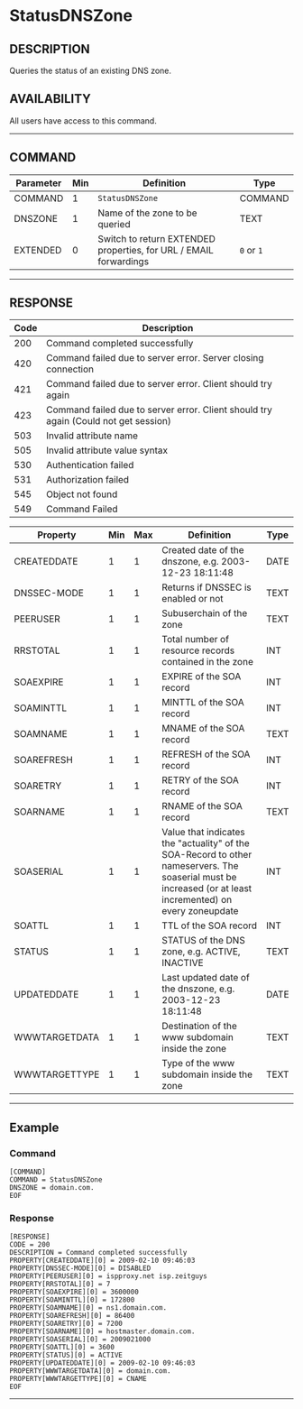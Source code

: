 # StatusDNSZone

## DESCRIPTION
Queries the status of an existing DNS zone.

## AVAILABILITY
All users have access to this command.

----
## COMMAND

Parameter | Min | Definition | Type
---- | ---- | ---- | ----
COMMAND | 1 | `StatusDNSZone` | COMMAND
DNSZONE | 1 | Name of the zone to be queried | TEXT
EXTENDED | 0 | Switch to return EXTENDED properties, for URL / EMAIL forwardings | `0` or `1`

----
## RESPONSE

Code | Description
---- | ----
200 | Command completed successfully
420 | Command failed due to server error. Server closing connection
421 | Command failed due to server error. Client should try again
423 | Command failed due to server error. Client should try again (Could not get session)
503 | Invalid attribute name
505 | Invalid attribute value syntax
530 | Authentication failed
531 | Authorization failed
545 | Object not found
549 | Command Failed

Property | Min | Max | Definition | Type
---- | ---- | ---- | ---- | ----
CREATEDDATE | 1 | 1 | Created date of the dnszone, e.g. 2003-12-23 18:11:48 | DATE
DNSSEC-MODE | 1 | 1 | Returns if DNSSEC is enabled or not | TEXT
PEERUSER | 1 | 1 | Subuserchain of the zone | TEXT
RRSTOTAL | 1 | 1 | Total number of resource records contained in the zone | INT
SOAEXPIRE | 1 | 1 | EXPIRE of the SOA record | INT
SOAMINTTL | 1 | 1 | MINTTL of the SOA record | INT
SOAMNAME | 1 | 1 | MNAME of the SOA record | TEXT
SOAREFRESH | 1 | 1 | REFRESH of the SOA record | INT
SOARETRY | 1 | 1 | RETRY of the SOA record | INT
SOARNAME | 1 | 1 | RNAME of the SOA record | TEXT
SOASERIAL | 1 | 1 | Value that indicates the "actuality" of the SOA-Record to other nameservers. The soaserial must be increased (or at least incremented) on every zoneupdate | INT
SOATTL | 1 | 1 | TTL of the SOA record | INT
STATUS | 1 | 1 | STATUS of the DNS zone, e.g. ACTIVE, INACTIVE | TEXT
UPDATEDDATE | 1 | 1 | Last updated date of the dnszone, e.g. 2003-12-23 18:11:48 | DATE
WWWTARGETDATA | 1 | 1 | Destination of the www subdomain inside the zone | TEXT
WWWTARGETTYPE | 1 | 1 | Type of the www subdomain inside the zone | TEXT

----
## Example

### Command

```
[COMMAND]
COMMAND = StatusDNSZone
DNSZONE = domain.com.
EOF
```
### Response

```
[RESPONSE]
CODE = 200
DESCRIPTION = Command completed successfully
PROPERTY[CREATEDDATE][0] = 2009-02-10 09:46:03
PROPERTY[DNSSEC-MODE][0] = DISABLED
PROPERTY[PEERUSER][0] = ispproxy.net isp.zeitguys
PROPERTY[RRSTOTAL][0] = 7
PROPERTY[SOAEXPIRE][0] = 3600000
PROPERTY[SOAMINTTL][0] = 172800
PROPERTY[SOAMNAME][0] = ns1.domain.com.
PROPERTY[SOAREFRESH][0] = 86400
PROPERTY[SOARETRY][0] = 7200
PROPERTY[SOARNAME][0] = hostmaster.domain.com.
PROPERTY[SOASERIAL][0] = 2009021000
PROPERTY[SOATTL][0] = 3600
PROPERTY[STATUS][0] = ACTIVE
PROPERTY[UPDATEDDATE][0] = 2009-02-10 09:46:03
PROPERTY[WWWTARGETDATA][0] = domain.com.
PROPERTY[WWWTARGETTYPE][0] = CNAME
EOF
```

----
